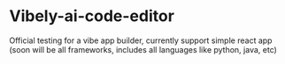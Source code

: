 # Vibely-ai-code-editor
Official testing for a vibe app builder, currently support simple react app (soon will be all frameworks, includes all languages like python, java, etc)
